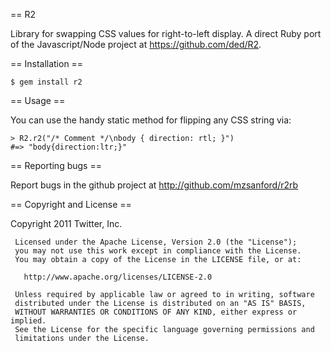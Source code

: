 == R2

Library for swapping CSS values for right-to-left display. A direct Ruby port of the Javascript/Node project at https://github.com/ded/R2.

== Installation ==

    $ gem install r2

== Usage ==

You can use the handy static method for flipping any CSS string via:

    > R2.r2("/* Comment */\nbody { direction: rtl; }")
    #=> "body{direction:ltr;}"

== Reporting bugs ==

Report bugs in the github project at http://github.com/mzsanford/r2rb

== Copyright and License ==

Copyright 2011 Twitter, Inc.

     Licensed under the Apache License, Version 2.0 (the "License");
     you may not use this work except in compliance with the License.
     You may obtain a copy of the License in the LICENSE file, or at:

       http://www.apache.org/licenses/LICENSE-2.0

     Unless required by applicable law or agreed to in writing, software
     distributed under the License is distributed on an "AS IS" BASIS,
     WITHOUT WARRANTIES OR CONDITIONS OF ANY KIND, either express or implied.
     See the License for the specific language governing permissions and
     limitations under the License.